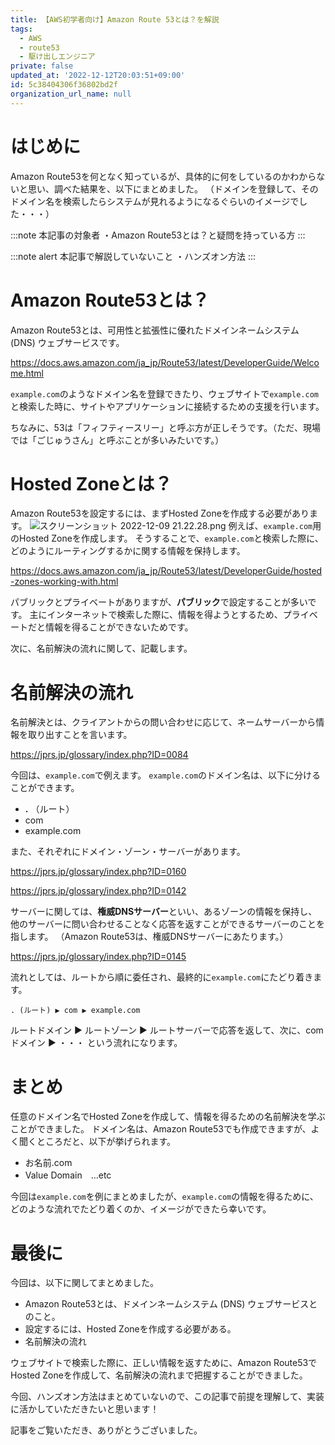 ```yaml
---
title: 【AWS初学者向け】Amazon Route 53とは？を解説
tags:
  - AWS
  - route53
  - 駆け出しエンジニア
private: false
updated_at: '2022-12-12T20:03:51+09:00'
id: 5c38404306f36802bd2f
organization_url_name: null
---
```

# はじめに
Amazon Route53を何となく知っているが、具体的に何をしているのかわからないと思い、調べた結果を、以下にまとめました。
（ドメインを登録して、そのドメイン名を検索したらシステムが見れるようになるぐらいのイメージでした・・・）

:::note
本記事の対象者
・Amazon Route53とは？と疑問を持っている方
:::

:::note alert
本記事で解説していないこと
・ハンズオン方法
:::

# Amazon Route53とは？
Amazon Route53とは、可用性と拡張性に優れたドメインネームシステム (DNS) ウェブサービスです。

https://docs.aws.amazon.com/ja_jp/Route53/latest/DeveloperGuide/Welcome.html

`example.com`のようなドメイン名を登録できたり、ウェブサイトで`example.com`と検索した時に、サイトやアプリケーションに接続するための支援を行います。

ちなみに、53は「フィフティースリー」と呼ぶ方が正しそうです。（ただ、現場では「ごじゅうさん」と呼ぶことが多いみたいです。）

# Hosted Zoneとは？
Amazon Route53を設定するには、まずHosted Zoneを作成する必要があります。
![スクリーンショット 2022-12-09 21.22.28.png](https://qiita-image-store.s3.ap-northeast-1.amazonaws.com/0/2849898/183fb96a-2aff-1f5b-8409-d1bba380aa16.png)
例えば、`example.com`用のHosted Zoneを作成します。
そうすることで、`example.com`と検索した際に、どのようにルーティングするかに関する情報を保持します。

https://docs.aws.amazon.com/ja_jp/Route53/latest/DeveloperGuide/hosted-zones-working-with.html

パブリックとプライベートがありますが、**パブリック**で設定することが多いです。
主にインターネットで検索した際に、情報を得ようとするため、プライベートだと情報を得ることができないためです。

次に、名前解決の流れに関して、記載します。

# 名前解決の流れ
名前解決とは、クライアントからの問い合わせに応じて、ネームサーバーから情報を取り出すことを言います。

https://jprs.jp/glossary/index.php?ID=0084

今回は、`example.com`で例えます。
`example.com`のドメイン名は、以下に分けることができます。
- **.** （ルート）
- com
- example.com

また、それぞれにドメイン・ゾーン・サーバーがあります。

https://jprs.jp/glossary/index.php?ID=0160

https://jprs.jp/glossary/index.php?ID=0142

サーバーに関しては、**権威DNSサーバー**といい、あるゾーンの情報を保持し、他のサーバーに問い合わせることなく応答を返すことができるサーバーのことを指します。
（Amazon Route53は、権威DNSサーバーにあたります。）

https://jprs.jp/glossary/index.php?ID=0145

流れとしては、ルートから順に委任され、最終的に`example.com`にたどり着きます。

```
. (ルート) ▶︎ com ▶︎ example.com
```

ルートドメイン ▶︎ ルートゾーン ▶︎ ルートサーバーで応答を返して、次に、comドメイン ▶︎ ・・・ という流れになります。

# まとめ
任意のドメイン名でHosted Zoneを作成して、情報を得るための名前解決を学ぶことができました。
ドメイン名は、Amazon Route53でも作成できますが、よく聞くところだと、以下が挙げられます。

- お名前.com
- Value Domain　...etc

今回は`example.com`を例にまとめましたが、`example.com`の情報を得るために、どのような流れでたどり着くのか、イメージができたら幸いです。

# 最後に
今回は、以下に関してまとめました。
- Amazon Route53とは、ドメインネームシステム (DNS) ウェブサービスとのこと。
- 設定するには、Hosted Zoneを作成する必要がある。
- 名前解決の流れ

ウェブサイトで検索した際に、正しい情報を返すために、Amazon Route53でHosted Zoneを作成して、名前解決の流れまで把握することができました。

今回、ハンズオン方法はまとめていないので、この記事で前提を理解して、実装に活かしていただきたいと思います！

記事をご覧いただき、ありがとうございました。
